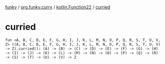 [funky](../../index.md) / [org.funky.curry](../index.md) / [kotlin.Function22](index.md) / [curried](.)

# curried

`fun <A, B, C, D, E, F, G, H, I, J, K, L, M, N, O, P, Q, R, S, T, U, V, Z> ((A, B, C, D, E, F, G, H, I, J, K, L, M, N, O, P, Q, R, S, T, U, V) -> Z).curried(): (A) -> (B) -> (C) -> (D) -> (E) -> (F) -> (G) -> (H) -> (I) -> (J) -> (K) -> (L) -> (M) -> (N) -> (O) -> (P) -> (Q) -> (R) -> (S) -> (T) -> (U) -> (V) -> Z`